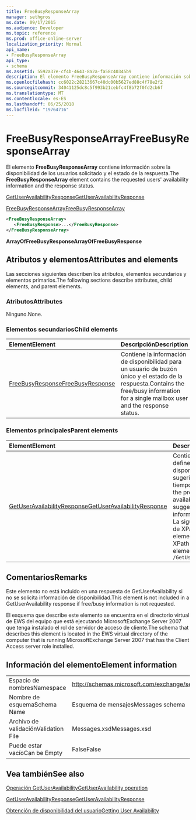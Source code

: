 ```yaml
---
title: FreeBusyResponseArray
manager: sethgros
ms.date: 09/17/2015
ms.audience: Developer
ms.topic: reference
ms.prod: office-online-server
localization_priority: Normal
api_name:
- FreeBusyResponseArray
api_type:
- schema
ms.assetid: 5592a37e-cf4b-4643-8a2a-fa58c40345b9
description: El elemento FreeBusyResponseArray contiene información sobre la disponibilidad de los usuarios solicitado y el estado de la respuesta.
ms.openlocfilehash: cc6022c28213667c40dc00b5627ed88c4f78e2f2
ms.sourcegitcommit: 34041125dc8c5f993b21cebfc4f8b72f0fd2cb6f
ms.translationtype: MT
ms.contentlocale: es-ES
ms.lasthandoff: 06/25/2018
ms.locfileid: "19764716"
---
```

# <a name="freebusyresponsearray"></a><span data-ttu-id="c7516-103">FreeBusyResponseArray</span><span class="sxs-lookup"><span data-stu-id="c7516-103">FreeBusyResponseArray</span></span>

<span data-ttu-id="c7516-104">El elemento **FreeBusyResponseArray** contiene información sobre la disponibilidad de los usuarios solicitado y el estado de la respuesta.</span><span class="sxs-lookup"><span data-stu-id="c7516-104">The **FreeBusyResponseArray** element contains the requested users' availability information and the response status.</span></span> 
  
[<span data-ttu-id="c7516-105">GetUserAvailabilityResponse</span><span class="sxs-lookup"><span data-stu-id="c7516-105">GetUserAvailabilityResponse</span></span>](getuseravailabilityresponse.md)
  
[<span data-ttu-id="c7516-106">FreeBusyResponseArray</span><span class="sxs-lookup"><span data-stu-id="c7516-106">FreeBusyResponseArray</span></span>](freebusyresponsearray.md)
  
```xml
<FreeBusyResponseArray>
   <FreeBusyResponse>...</FreeBusyResponse>
</FreeBusyResponseArray>
```

 <span data-ttu-id="c7516-107">**ArrayOfFreeBusyResponse**</span><span class="sxs-lookup"><span data-stu-id="c7516-107">**ArrayOfFreeBusyResponse**</span></span>
## <a name="attributes-and-elements"></a><span data-ttu-id="c7516-108">Atributos y elementos</span><span class="sxs-lookup"><span data-stu-id="c7516-108">Attributes and elements</span></span>

<span data-ttu-id="c7516-109">Las secciones siguientes describen los atributos, elementos secundarios y elementos primarios.</span><span class="sxs-lookup"><span data-stu-id="c7516-109">The following sections describe attributes, child elements, and parent elements.</span></span>
  
### <a name="attributes"></a><span data-ttu-id="c7516-110">Atributos</span><span class="sxs-lookup"><span data-stu-id="c7516-110">Attributes</span></span>

<span data-ttu-id="c7516-111">Ninguno.</span><span class="sxs-lookup"><span data-stu-id="c7516-111">None.</span></span>
  
### <a name="child-elements"></a><span data-ttu-id="c7516-112">Elementos secundarios</span><span class="sxs-lookup"><span data-stu-id="c7516-112">Child elements</span></span>

|<span data-ttu-id="c7516-113">**Element**</span><span class="sxs-lookup"><span data-stu-id="c7516-113">**Element**</span></span>|<span data-ttu-id="c7516-114">**Descripción**</span><span class="sxs-lookup"><span data-stu-id="c7516-114">**Description**</span></span>|
|:-----|:-----|
|[<span data-ttu-id="c7516-115">FreeBusyResponse</span><span class="sxs-lookup"><span data-stu-id="c7516-115">FreeBusyResponse</span></span>](freebusyresponse.md) <br/> |<span data-ttu-id="c7516-116">Contiene la información de disponibilidad para un usuario de buzón único y el estado de la respuesta.</span><span class="sxs-lookup"><span data-stu-id="c7516-116">Contains the free/busy information for a single mailbox user and the response status.</span></span>  <br/> |
   
### <a name="parent-elements"></a><span data-ttu-id="c7516-117">Elementos principales</span><span class="sxs-lookup"><span data-stu-id="c7516-117">Parent elements</span></span>

|<span data-ttu-id="c7516-118">**Element**</span><span class="sxs-lookup"><span data-stu-id="c7516-118">**Element**</span></span>|<span data-ttu-id="c7516-119">**Descripción**</span><span class="sxs-lookup"><span data-stu-id="c7516-119">**Description**</span></span>|
|:-----|:-----|
|[<span data-ttu-id="c7516-120">GetUserAvailabilityResponse</span><span class="sxs-lookup"><span data-stu-id="c7516-120">GetUserAvailabilityResponse</span></span>](getuseravailabilityresponse.md) <br/> |<span data-ttu-id="c7516-121">Contiene las propiedades que definen la información de disponibilidad del usuario o sugeridas información de tiempo de la reunión.</span><span class="sxs-lookup"><span data-stu-id="c7516-121">Contains the properties that define user availability information or suggested meeting time information.</span></span>  <br/> <span data-ttu-id="c7516-122">La siguiente es la expresión de XPath para este elemento:</span><span class="sxs-lookup"><span data-stu-id="c7516-122">The following is the XPath expression to this element:</span></span>  <br/>  `/GetUserAvailabilityResponse` <br/> |
   
## <a name="remarks"></a><span data-ttu-id="c7516-123">Comentarios</span><span class="sxs-lookup"><span data-stu-id="c7516-123">Remarks</span></span>

<span data-ttu-id="c7516-124">Este elemento no está incluido en una respuesta de GetUserAvailability si no se solicita información de disponibilidad.</span><span class="sxs-lookup"><span data-stu-id="c7516-124">This element is not included in a GetUserAvailability response if free/busy information is not requested.</span></span>
  
<span data-ttu-id="c7516-125">El esquema que describe este elemento se encuentra en el directorio virtual de EWS del equipo que está ejecutando MicrosoftExchange Server 2007 que tenga instalado el rol de servidor de acceso de cliente.</span><span class="sxs-lookup"><span data-stu-id="c7516-125">The schema that describes this element is located in the EWS virtual directory of the computer that is running MicrosoftExchange Server 2007 that has the Client Access server role installed.</span></span>
  
## <a name="element-information"></a><span data-ttu-id="c7516-126">Información del elemento</span><span class="sxs-lookup"><span data-stu-id="c7516-126">Element information</span></span>

|||
|:-----|:-----|
|<span data-ttu-id="c7516-127">Espacio de nombres</span><span class="sxs-lookup"><span data-stu-id="c7516-127">Namespace</span></span>  <br/> |http://schemas.microsoft.com/exchange/services/2006/messages  <br/> |
|<span data-ttu-id="c7516-128">Nombre de esquema</span><span class="sxs-lookup"><span data-stu-id="c7516-128">Schema Name</span></span>  <br/> |<span data-ttu-id="c7516-129">Esquema de mensajes</span><span class="sxs-lookup"><span data-stu-id="c7516-129">Messages schema</span></span>  <br/> |
|<span data-ttu-id="c7516-130">Archivo de validación</span><span class="sxs-lookup"><span data-stu-id="c7516-130">Validation File</span></span>  <br/> |<span data-ttu-id="c7516-131">Messages.xsd</span><span class="sxs-lookup"><span data-stu-id="c7516-131">Messages.xsd</span></span>  <br/> |
|<span data-ttu-id="c7516-132">Puede estar vacío</span><span class="sxs-lookup"><span data-stu-id="c7516-132">Can be Empty</span></span>  <br/> |<span data-ttu-id="c7516-133">False</span><span class="sxs-lookup"><span data-stu-id="c7516-133">False</span></span>  <br/> |
   
## <a name="see-also"></a><span data-ttu-id="c7516-134">Vea también</span><span class="sxs-lookup"><span data-stu-id="c7516-134">See also</span></span>



[<span data-ttu-id="c7516-135">Operación GetUserAvailability</span><span class="sxs-lookup"><span data-stu-id="c7516-135">GetUserAvailability operation</span></span>](getuseravailability-operation.md)
  
[<span data-ttu-id="c7516-136">GetUserAvailabilityResponse</span><span class="sxs-lookup"><span data-stu-id="c7516-136">GetUserAvailabilityResponse</span></span>](getuseravailabilityresponse.md)


[<span data-ttu-id="c7516-137">Obtención de disponibilidad del usuario</span><span class="sxs-lookup"><span data-stu-id="c7516-137">Getting User Availability</span></span>](http://msdn.microsoft.com/library/d4133fcb-9b0f-4e6b-aadf-a389da83516a%28Office.15%29.aspx)

